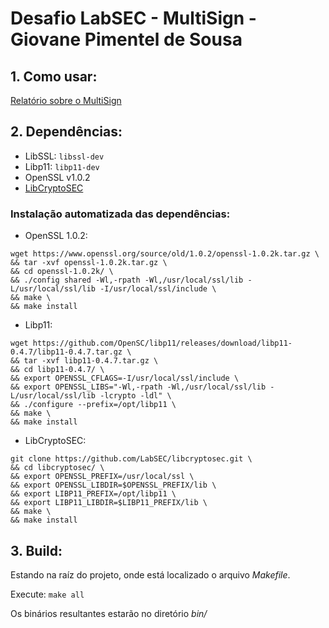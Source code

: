 # Desafio LabSEC - MultiSign - Giovane Pimentel de Sousa

## 1. Como usar:
[Relatório sobre o MultiSign](https://giovaneps.notion.site/Relat-rio-sobre-o-MultiSign-5e2f57788b004607ab7011f1547955a9?pvs=4)

## 2. Dependências:
-  LibSSL: `libssl-dev`
-  Libp11: `libp11-dev`
-  OpenSSL v1.0.2
-  [LibCryptoSEC](https://github.com/LabSEC/libcryptosec)

### Instalação automatizada das dependências:
- OpenSSL 1.0.2:
```
wget https://www.openssl.org/source/old/1.0.2/openssl-1.0.2k.tar.gz \
&& tar -xvf openssl-1.0.2k.tar.gz \
&& cd openssl-1.0.2k/ \
&& ./config shared -Wl,-rpath -Wl,/usr/local/ssl/lib -L/usr/local/ssl/lib -I/usr/local/ssl/include \
&& make \
&& make install
```
- Libp11:
```
wget https://github.com/OpenSC/libp11/releases/download/libp11-0.4.7/libp11-0.4.7.tar.gz \
&& tar -xvf libp11-0.4.7.tar.gz \
&& cd libp11-0.4.7/ \
&& export OPENSSL_CFLAGS=-I/usr/local/ssl/include \
&& export OPENSSL_LIBS="-Wl,-rpath -Wl,/usr/local/ssl/lib -L/usr/local/ssl/lib -lcrypto -ldl" \
&& ./configure --prefix=/opt/libp11 \
&& make \
&& make install
```
- LibCryptoSEC:
```
git clone https://github.com/LabSEC/libcryptosec.git \
&& cd libcryptosec/ \
&& export OPENSSL_PREFIX=/usr/local/ssl \
&& export OPENSSL_LIBDIR=$OPENSSL_PREFIX/lib \
&& export LIBP11_PREFIX=/opt/libp11 \
&& export LIBP11_LIBDIR=$LIBP11_PREFIX/lib \
&& make \
&& make install
```

## 3. Build:
Estando na raíz do projeto, onde está localizado o arquivo _Makefile_.

Execute: `make all`

Os binários resultantes estarão no diretório _bin/_
